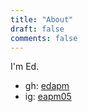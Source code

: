 ```yaml
---
title: "About"
draft: false
comments: false
---
```


I'm Ed.

- gh: [edapm](https://github.com/edapm)
- ig: [eapm05](https://instagram.com/eapm05)